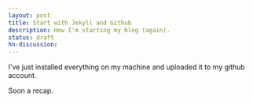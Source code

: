 ```yaml
---
layout: post
title: Start with Jekyll and Github
description: How I'm starting my blog (again).
status: draft
hn-discussion:
---
```


I've just installed everything on my machine and uploaded it to my github account.

Soon a recap.
